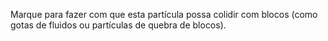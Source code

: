 Marque para fazer com que esta partícula possa colidir com blocos (como gotas de fluidos ou partículas de quebra de blocos).